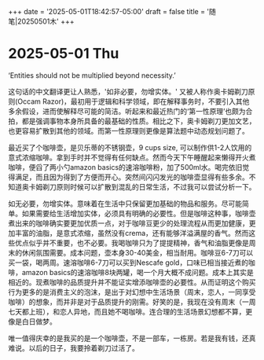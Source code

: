 +++
date = '2025-05-01T18:42:57-05:00'
draft = false
title = '随笔|20250501木'
+++

# 2025-05-01 Thu
‘Entities should not be multiplied beyond necessity.’  

这句话的中文翻译更让人熟悉，'如非必要，勿增实体。' 又被人称作奥卡姆剃刀原则(Occam Razor)，最初用于逻辑和科学领域，即在解释事务时，不要引入其他多余假设，进而使解释尽可能的简洁。听起来和最近热门的‘第一性原理’也颇为合拍，都是强调事物本身所具备的最基础的性质。相比之下，奥卡姆剃刀更加文艺，也更容易扩散到其他的领域。而第一性原理则更像是算法题中动态规划问题了。  

最近买了个咖啡壶，是贝乐蒂的不锈钢壶，9 cups size, 可以制作供1-2人饮用的意式浓缩咖啡。拿到手时并不觉得有任何缺点。然而今天下午睡醒起来懒得开火煮咖啡，便舀了两小勺amazon basics的速溶咖啡粉，加了500ml水。喝完依旧觉得满足，而且因为得到了方便而开心。突然间闪闪发光的咖啡壶显得有些多余。不知道奥卡姆剃刀原则时候可以扩散到混乱的日常生活，不过我可以尝试分析一下。  

如无必要，勿增实体。意味着在生活中只保留更加基础的物品和服务。尽可能简单。如果需要给生活增加实体，必须具有明确的必要性。但是咖啡这种事，咖啡壶煮出来的咖啡确实要更加优质一点，对于咖啡豆更少的处理流程从而更加健康，更加丰富的油脂，是意式浓缩，虽然没有crema，还有能够洋溢满屋的香气。然而这些优点似乎并不重要，也不必要。我喝咖啡只为了提提精神，香气和油脂更像是周末的休闲氛围需要。成本问题，壶本身30-40美金，相当耐用。咖啡豆6-7刀可以买一袋，喝两周。速溶咖啡6-7刀可以买到Nescafe gold，口味已相当接近煮的咖啡，amazon basics的速溶咖啡8块两罐，喝一个月大概不成问题。成本上其实是相近的。现煮咖啡的品质提升并不能证实增添咖啡壶的必要性。从而证明这个购买行为更多的是消费主义的泡沫，是出于对幻想中生活场景（周末，恋人，一同享受咖啡）的想象，而并非是对于品质提升的刚需。好笑的是，我现在没有周末（一周七天都上班），和恋人异地，而且她不喝咖啡。连合理的生活场景幻想都不算，更像是白日做梦。  

唯一值得庆幸的是我买的是一个咖啡壶，不是一部车，一栋房。若是我有钱，还真难说。以后的日子，我要拎着剃刀过活了。